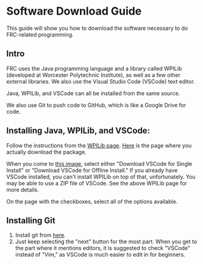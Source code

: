 # Software Download Guide

This guide will show you how to download the software necessary to do FRC-related programming.

## Intro

FRC uses the Java programming language and a library called WPILib (developed at Worcester Polytechnic Institute), as well as a few other external libraries. We also use the Visual Studio Code (VSCode) text editor.

Java, WPILib, and VSCode can all be installed from the same source.

We also use Git to push code to GitHub, which is like a Google Drive for code.

## Installing Java, WPILib, and VSCode:

Follow the instructions from the [WPILib page](https://docs.wpilib.org/en/stable/docs/zero-to-robot/step-2/wpilib-setup.html). [Here](https://github.com/wpilibsuite/allwpilib/releases) is the page where you actually download the package.

When you come to [this image](https://docs.wpilib.org/en/stable/_images/installer-vscode-download.png), select either "Download VSCode for Single Install" or "Download VSCode for Offline Install." If you already have VSCode installed, you can't install WPILib on top of that, unfortunately. You may be able to use a ZIP file of VSCode. See the above WPILib page for more details.

On the page with the checkboxes, select all of the options available.

## Installing Git

1. Install git from [here](https://git-scm.com/).
2. Just keep selecting the "next" button for the most part. When you get to the part where it mentions editors, it is suggested to check "VSCode" instead of "Vim," as VSCode is much easier to edit in for beginners.